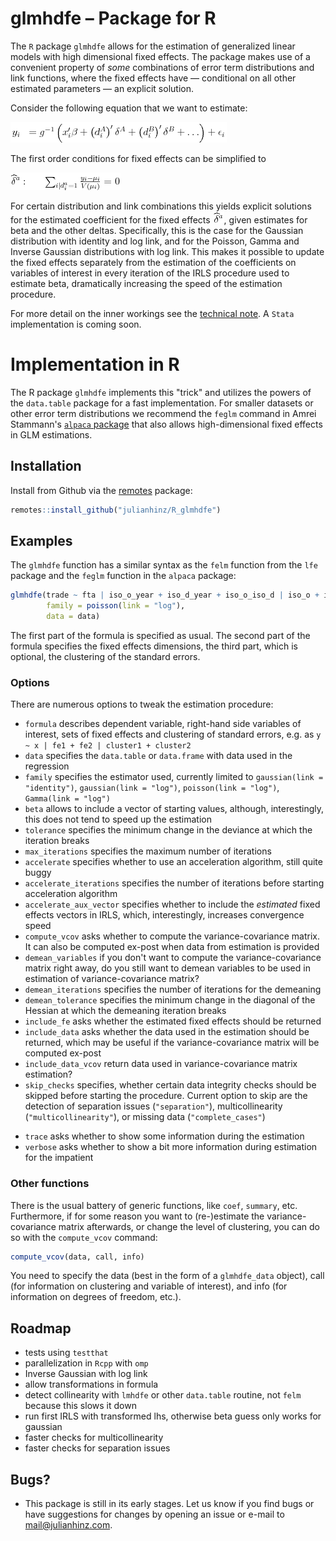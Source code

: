 # glmhdfe – Package for R

The `R` package `glmhdfe` allows for the estimation of generalized linear models with high dimensional fixed effects. The package makes use of a convenient property of *some* combinations of error term distributions and link functions, where the fixed effects have — conditional on all other estimated parameters — an explicit solution.

Consider the following equation that we want to estimate:

![glm](resources/glm.png)

The first order conditions for fixed effects can be simplified to

![glm](resources/foc.png)

For certain distribution and link combinations this yields explicit solutions for the estimated coefficient for the fixed effects ![glm](resources/delta.png), given estimates for beta and the other deltas. Specifically, this is the case for the Gaussian distribution with identity and log link, and for the Poisson, Gamma and Inverse Gaussian distributions with log link. This makes it possible to update the fixed effects separately from the estimation of the coefficients on variables of interest in every iteration of the IRLS procedure used to estimate beta, dramatically increasing the speed of the estimation procedure.

For more detail on the inner workings see the [technical note](resources/glmhdfe-technical-note.pdf). A `Stata` implementation is coming soon.<!--For details on the `Stata` implementation consult the [Stata readme file](https://github.com/julianhinz/glmhdfe/Stata_glmhdfe).-->

# Implementation in R

The R package `glmhdfe` implements this "trick" and utilizes the powers of the `data.table` package for a fast implementation. For smaller datasets or other error term distributions we recommend the `feglm` command in Amrei Stammann's [`alpaca` package](https://github.com/amrei-stammann/alpaca) that also allows high-dimensional fixed effects in GLM estimations.

## Installation

Install from Github via the [remotes](https://remotes.r-lib.org) package:
```R
remotes::install_github("julianhinz/R_glmhdfe")
```

## Examples

The `glmhdfe` function has a similar syntax as the `felm` function from the `lfe` package and the `feglm` function in the `alpaca` package:
```R
glmhdfe(trade ~ fta | iso_o_year + iso_d_year + iso_o_iso_d | iso_o + iso_d + year,
        family = poisson(link = "log"),
        data = data)
```
The first part of the formula is specified as usual. The second part of the formula specifies the fixed effects dimensions, the third part, which is optional, the clustering of the standard errors.

### Options

There are numerous options to tweak the estimation procedure:

* `formula` describes dependent variable, right-hand side variables of interest, sets of fixed effects and clustering of standard errors, e.g. as `y ~ x | fe1 + fe2 | cluster1 + cluster2`
* `data` specifies the `data.table` or `data.frame` with data used in the regression
* `family` specifies the estimator used, currently limited to `gaussian(link = "identity")`, `gaussian(link = "log")`, `poisson(link = "log")`, `Gamma(link = "log")`
* `beta` allows to include a vector of starting values, although, interestingly, this does not tend to speed up the estimation
* `tolerance` specifies the minimum change in the deviance at which the iteration breaks
* `max_iterations` specifies the maximum number of iterations
* `accelerate` specifies whether to use an acceleration algorithm, still quite buggy
* `accelerate_iterations` specifies the number of iterations before starting acceleration algorithm
* `accelerate_aux_vector` specifies whether to include the *estimated* fixed effects vectors in IRLS, which, interestingly, increases convergence speed
* `compute_vcov` asks whether to compute the variance-covariance matrix. It can also be computed ex-post when data from estimation is provided
* `demean_variables` if you don't want to compute the variance-covariance matrix right away, do you still want to demean variables to be used in estimation of variance-covariance matrix?
* `demean_iterations` specifies the number of iterations for the demeaning
* `demean_tolerance` specifies the minimum change in the diagonal of the Hessian at which the demeaning iteration breaks
* `include_fe` asks whether the estimated fixed effects should be returned
* `include_data` asks whether the data used in the estimation should be returned, which may be useful if the variance-covariance matrix will be computed ex-post
* `include_data_vcov` return data used in variance-covariance matrix estimation?
* `skip_checks` specifies, whether certain data integrity checks should be skipped before starting the procedure. Current option to skip are the detection of separation issues (`"separation"`), multicollinearity (`"multicollinearity"`), or missing data (`"complete_cases"`)
<!--* `force_generic` doesn't do anything currently. In the (near) future this option asks, whether the usually much faster fixed effects separation in the estimation procedure should be prevented. This is sort of a convenience option in case one wants to estimate other, non-hardcoded family-link combinations. In most cases we would then recommend using the `feglm` command from the `alpaca` package instead.-->
* `trace` asks whether to show some information during the estimation
* `verbose` asks whether to show a bit more information during estimation for the impatient

### Other functions

There is the usual battery of generic functions, like `coef`, `summary`, etc. Furthermore, if for some reason you want to (re-)estimate the variance-covariance matrix afterwards, or change the level of clustering, you can do so with the `compute_vcov` command:
```R
compute_vcov(data, call, info)
```
You need to specify the data (best in the form of a `glmhdfe_data` object), call (for information on clustering and variable of interest), and info (for information on degrees of freedom, etc.).

## Roadmap

* tests using `testthat`
* parallelization in `Rcpp` with `omp`
* Inverse Gaussian with log link
* allow transformations in formula
* detect collinearity with `lmhdfe` or other `data.table` routine, not `felm` because this slows it down
* run first IRLS with transformed lhs, otherwise beta guess only works for gaussian
* faster checks for multicollinearity
* faster checks for separation issues
<!--* fallback option for generic family-link combinations-->

## Bugs?

* This package is still in its early stages. Let us know if you find bugs or have suggestions for changes by opening an issue or e-mail to [mail@julianhinz.com](mailto:mail@julianhinz.com?subject=glmhdfe%20package).
